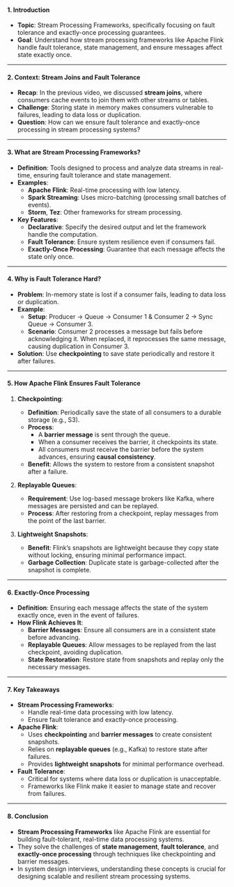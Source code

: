 #### **1. Introduction**
- **Topic**: Stream Processing Frameworks, specifically focusing on fault tolerance and exactly-once processing guarantees.
- **Goal**: Understand how stream processing frameworks like Apache Flink handle fault tolerance, state management, and ensure messages affect state exactly once.

---

#### **2. Context: Stream Joins and Fault Tolerance**
- **Recap**: In the previous video, we discussed **stream joins**, where consumers cache events to join them with other streams or tables.
- **Challenge**: Storing state in memory makes consumers vulnerable to failures, leading to data loss or duplication.
- **Question**: How can we ensure fault tolerance and exactly-once processing in stream processing systems?

---

#### **3. What are Stream Processing Frameworks?**
- **Definition**: Tools designed to process and analyze data streams in real-time, ensuring fault tolerance and state management.
- **Examples**:
  - **Apache Flink**: Real-time processing with low latency.
  - **Spark Streaming**: Uses micro-batching (processing small batches of events).
  - **Storm**, **Tez**: Other frameworks for stream processing.
- **Key Features**:
  - **Declarative**: Specify the desired output and let the framework handle the computation.
  - **Fault Tolerance**: Ensure system resilience even if consumers fail.
  - **Exactly-Once Processing**: Guarantee that each message affects the state only once.

---

#### **4. Why is Fault Tolerance Hard?**
- **Problem**: In-memory state is lost if a consumer fails, leading to data loss or duplication.
- **Example**:
  - **Setup**: Producer → Queue → Consumer 1 & Consumer 2 → Sync Queue → Consumer 3.
  - **Scenario**: Consumer 2 processes a message but fails before acknowledging it. When replaced, it reprocesses the same message, causing duplication in Consumer 3.
- **Solution**: Use **checkpointing** to save state periodically and restore it after failures.

---

#### **5. How Apache Flink Ensures Fault Tolerance**
1. **Checkpointing**:
   - **Definition**: Periodically save the state of all consumers to a durable storage (e.g., S3).
   - **Process**:
     - A **barrier message** is sent through the queue.
     - When a consumer receives the barrier, it checkpoints its state.
     - All consumers must receive the barrier before the system advances, ensuring **causal consistency**.
   - **Benefit**: Allows the system to restore from a consistent snapshot after a failure.

2. **Replayable Queues**:
   - **Requirement**: Use log-based message brokers like Kafka, where messages are persisted and can be replayed.
   - **Process**: After restoring from a checkpoint, replay messages from the point of the last barrier.

3. **Lightweight Snapshots**:
   - **Benefit**: Flink’s snapshots are lightweight because they copy state without locking, ensuring minimal performance impact.
   - **Garbage Collection**: Duplicate state is garbage-collected after the snapshot is complete.

---

#### **6. Exactly-Once Processing**
- **Definition**: Ensuring each message affects the state of the system exactly once, even in the event of failures.
- **How Flink Achieves It**:
  - **Barrier Messages**: Ensure all consumers are in a consistent state before advancing.
  - **Replayable Queues**: Allow messages to be replayed from the last checkpoint, avoiding duplication.
  - **State Restoration**: Restore state from snapshots and replay only the necessary messages.

---

#### **7. Key Takeaways**
- **Stream Processing Frameworks**:
  - Handle real-time data processing with low latency.
  - Ensure fault tolerance and exactly-once processing.
- **Apache Flink**:
  - Uses **checkpointing** and **barrier messages** to create consistent snapshots.
  - Relies on **replayable queues** (e.g., Kafka) to restore state after failures.
  - Provides **lightweight snapshots** for minimal performance overhead.
- **Fault Tolerance**:
  - Critical for systems where data loss or duplication is unacceptable.
  - Frameworks like Flink make it easier to manage state and recover from failures.

---

#### **8. Conclusion**
- **Stream Processing Frameworks** like Apache Flink are essential for building fault-tolerant, real-time data processing systems.
- They solve the challenges of **state management**, **fault tolerance**, and **exactly-once processing** through techniques like checkpointing and barrier messages.
- In system design interviews, understanding these concepts is crucial for designing scalable and resilient stream processing systems.
